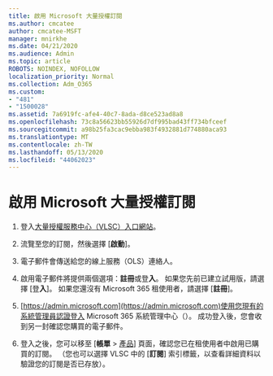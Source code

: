 ```yaml
---
title: 啟用 Microsoft 大量授權訂閱
ms.author: cmcatee
author: cmcatee-MSFT
manager: mnirkhe
ms.date: 04/21/2020
ms.audience: Admin
ms.topic: article
ROBOTS: NOINDEX, NOFOLLOW
localization_priority: Normal
ms.collection: Adm_O365
ms.custom:
- "481"
- "1500028"
ms.assetid: 7a6919fc-afe4-40c7-8ada-d8ce523ad8a8
ms.openlocfilehash: 73c8a56623bb55926d7df995bad43ff734bfceef
ms.sourcegitcommit: a98b25fa3cac9ebba983f4932881d774880aca93
ms.translationtype: MT
ms.contentlocale: zh-TW
ms.lasthandoff: 05/13/2020
ms.locfileid: "44062023"
---
```

# <a name="activating-a-microsoft-volume-license-subscription"></a>啟用 Microsoft 大量授權訂閱

1. 登入[大量授權服務中心（VLSC）入口網站](https://go.microsoft.com/fwlink/p/?LinkId=329762)。

2. 流覽至您的訂閱，然後選擇 [**啟動**]。

3. 電子郵件會傳送給您的線上服務（OLS）連絡人。

4. 啟用電子郵件將提供兩個選項：**註冊**或登**入**。 如果您先前已建立試用版，請選擇 [登**入**]。 如果您還沒有 Microsoft 365 租使用者，請選擇 [**註冊**]。

5. [https://admin.microsoft.com](https://admin.microsoft.com)使用您現有的系統管理員認證登入 Microsoft 365 系統管理中心（）。 成功登入後，您會收到另一封確認您購買的電子郵件。

6. 登入之後，您可以移至 [**帳單** \> [產品](https://go.microsoft.com/fwlink/p/?linkid=842054)] 頁面，確認您已在租使用者中啟用已購買的訂閱。 （您也可以選擇 VLSC 中的 [**訂閱**] 索引標籤，以查看詳細資料以驗證您的訂閱是否已存放）。
